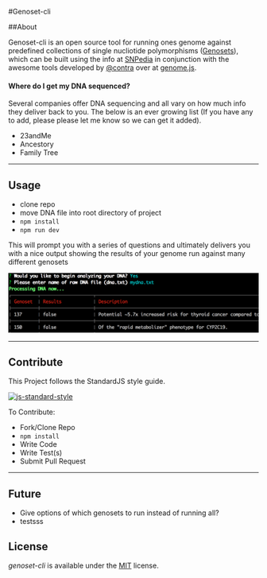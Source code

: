 #Genoset-cli

##About

Genoset-cli is an open source tool for running ones genome against predefined collections of single nucliotide polymorphisms ([Genosets](https://www.npmjs.com/search?q=genoset)), which can be built using the info at [SNPedia](http://www.snpedia.com/index.php/Genoset) in conjunction with the awesome tools developed by [@contra](https://twitter.com/contrahacks) over at [genome.js](https://github.com/genomejs/).

#### Where do I get my DNA sequenced?

Several companies offer DNA sequencing and all vary on how much info they deliver back to you. The below is an ever growing list (If you have any to add, please please let me know so we can get it added).

- 23andMe
- Ancestory
- Family Tree

-----

## Usage
- clone repo
- move DNA file into root directory of project
- `npm install`
- `npm run dev`

This will prompt you with a series of questions and ultimately delivers you with a nice output showing the results of your genome run against many different genosets

![genoset](https://github.com/kevincol54/picture-stash/blob/master/genoset-cli.png)

-----

## Contribute

This Project follows the StandardJS style guide.

[![js-standard-style](https://cdn.rawgit.com/feross/standard/master/badge.svg)](https://github.com/feross/standard)

To Contribute:

- Fork/Clone Repo
- `npm install`
- Write Code
- Write Test(s)
- Submit Pull Request

-----


## Future

- Give options of which genosets to run instead of running all?
- testsss

## License

_genoset-cli_ is available under the [MIT](https://mths.be/mit) license.

